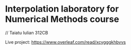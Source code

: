 # Interpolation laboratory for Numerical Methods course

// Taiatu Iulian 312CB

Live project: https://www.overleaf.com/read/xcygggkhbvvs
